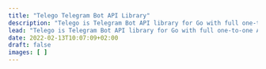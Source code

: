 ```yaml
---
title: "Telego Telegram Bot API Library"
description: "Telego is Telegram Bot API library for Go with full one-to-one API implementation."
lead: "Telego is Telegram Bot API library for Go with full one-to-one API implementation and much more."
date: 2022-02-13T10:07:09+02:00
draft: false
images: [ ]
---
```

